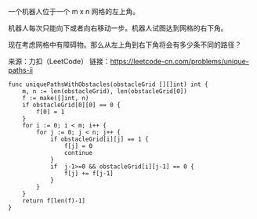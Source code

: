 一个机器人位于一个 m x n 网格的左上角。

机器人每次只能向下或者向右移动一步。机器人试图达到网格的右下角。

现在考虑网格中有障碍物。那么从左上角到右下角将会有多少条不同的路径？

来源：力扣（LeetCode）
链接：https://leetcode-cn.com/problems/unique-paths-ii

```
func uniquePathsWithObstacles(obstacleGrid [][]int) int {
	m, n := len(obstacleGrid), len(obstacleGrid[0])
	f := make([]int, n)
	if obstacleGrid[0][0] == 0 {
		f[0] = 1
	}
	for i := 0; i < m; i++ {
		for j := 0; j < n; j++ {
			if obstacleGrid[i][j] == 1 {
				f[j] = 0
				continue
			}
			if  j-1>=0 && obstacleGrid[i][j-1] == 0 {
				f[j] += f[j-1]
			}
		}
	}
	return f[len(f)-1]
}

```
